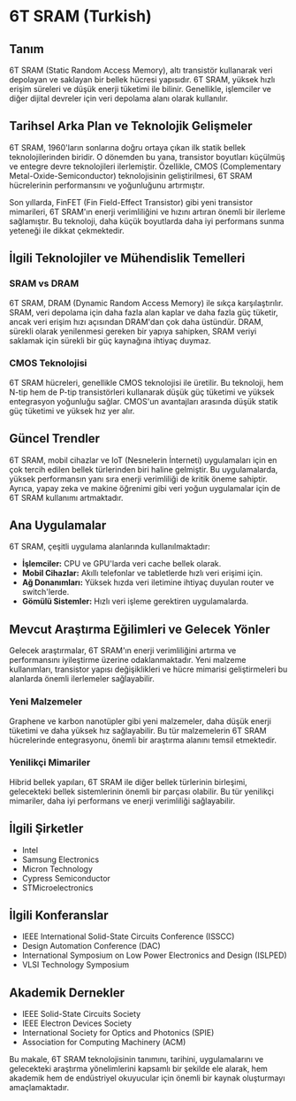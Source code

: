 # 6T SRAM (Turkish)

## Tanım
6T SRAM (Static Random Access Memory), altı transistör kullanarak veri depolayan ve saklayan bir bellek hücresi yapısıdır. 6T SRAM, yüksek hızlı erişim süreleri ve düşük enerji tüketimi ile bilinir. Genellikle, işlemciler ve diğer dijital devreler için veri depolama alanı olarak kullanılır.

## Tarihsel Arka Plan ve Teknolojik Gelişmeler
6T SRAM, 1960'ların sonlarına doğru ortaya çıkan ilk statik bellek teknolojilerinden biridir. O dönemden bu yana, transistor boyutları küçülmüş ve entegre devre teknolojileri ilerlemiştir. Özellikle, CMOS (Complementary Metal-Oxide-Semiconductor) teknolojisinin geliştirilmesi, 6T SRAM hücrelerinin performansını ve yoğunluğunu artırmıştır.

Son yıllarda, FinFET (Fin Field-Effect Transistor) gibi yeni transistor mimarileri, 6T SRAM'ın enerji verimliliğini ve hızını artıran önemli bir ilerleme sağlamıştır. Bu teknoloji, daha küçük boyutlarda daha iyi performans sunma yeteneği ile dikkat çekmektedir.

## İlgili Teknolojiler ve Mühendislik Temelleri
### SRAM vs DRAM
6T SRAM, DRAM (Dynamic Random Access Memory) ile sıkça karşılaştırılır. SRAM, veri depolama için daha fazla alan kaplar ve daha fazla güç tüketir, ancak veri erişim hızı açısından DRAM'dan çok daha üstündür. DRAM, sürekli olarak yenilenmesi gereken bir yapıya sahipken, SRAM veriyi saklamak için sürekli bir güç kaynağına ihtiyaç duymaz.

### CMOS Teknolojisi
6T SRAM hücreleri, genellikle CMOS teknolojisi ile üretilir. Bu teknoloji, hem N-tip hem de P-tip transistörleri kullanarak düşük güç tüketimi ve yüksek entegrasyon yoğunluğu sağlar. CMOS'un avantajları arasında düşük statik güç tüketimi ve yüksek hız yer alır.

## Güncel Trendler
6T SRAM, mobil cihazlar ve IoT (Nesnelerin İnterneti) uygulamaları için en çok tercih edilen bellek türlerinden biri haline gelmiştir. Bu uygulamalarda, yüksek performansın yanı sıra enerji verimliliği de kritik öneme sahiptir. Ayrıca, yapay zeka ve makine öğrenimi gibi veri yoğun uygulamalar için de 6T SRAM kullanımı artmaktadır.

## Ana Uygulamalar
6T SRAM, çeşitli uygulama alanlarında kullanılmaktadır:
- **İşlemciler:** CPU ve GPU'larda veri cache bellek olarak.
- **Mobil Cihazlar:** Akıllı telefonlar ve tabletlerde hızlı veri erişimi için.
- **Ağ Donanımları:** Yüksek hızda veri iletimine ihtiyaç duyulan router ve switch'lerde.
- **Gömülü Sistemler:** Hızlı veri işleme gerektiren uygulamalarda.

## Mevcut Araştırma Eğilimleri ve Gelecek Yönler
Gelecek araştırmalar, 6T SRAM'ın enerji verimliliğini artırma ve performansını iyileştirme üzerine odaklanmaktadır. Yeni malzeme kullanımları, transistor yapısı değişiklikleri ve hücre mimarisi geliştirmeleri bu alanlarda önemli ilerlemeler sağlayabilir.

### Yeni Malzemeler
Graphene ve karbon nanotüpler gibi yeni malzemeler, daha düşük enerji tüketimi ve daha yüksek hız sağlayabilir. Bu tür malzemelerin 6T SRAM hücrelerinde entegrasyonu, önemli bir araştırma alanını temsil etmektedir.

### Yenilikçi Mimariler
Hibrid bellek yapıları, 6T SRAM ile diğer bellek türlerinin birleşimi, gelecekteki bellek sistemlerinin önemli bir parçası olabilir. Bu tür yenilikçi mimariler, daha iyi performans ve enerji verimliliği sağlayabilir.

## İlgili Şirketler
- Intel
- Samsung Electronics
- Micron Technology
- Cypress Semiconductor
- STMicroelectronics

## İlgili Konferanslar
- IEEE International Solid-State Circuits Conference (ISSCC)
- Design Automation Conference (DAC)
- International Symposium on Low Power Electronics and Design (ISLPED)
- VLSI Technology Symposium

## Akademik Dernekler
- IEEE Solid-State Circuits Society
- IEEE Electron Devices Society
- International Society for Optics and Photonics (SPIE)
- Association for Computing Machinery (ACM)

Bu makale, 6T SRAM teknolojisinin tanımını, tarihini, uygulamalarını ve gelecekteki araştırma yönelimlerini kapsamlı bir şekilde ele alarak, hem akademik hem de endüstriyel okuyucular için önemli bir kaynak oluşturmayı amaçlamaktadır.